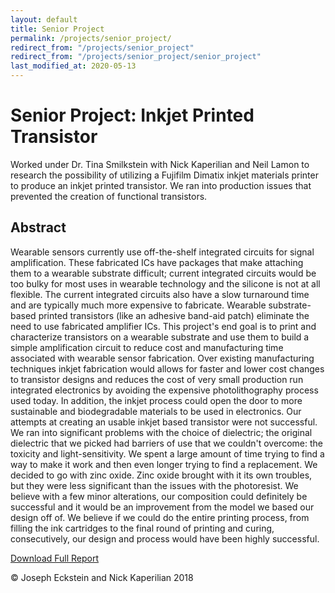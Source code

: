 ```yaml
---
layout: default
title: Senior Project
permalink: /projects/senior_project/
redirect_from: "/projects/senior_project"
redirect_from: "/projects/senior_project/senior_project"
last_modified_at: 2020-05-13
---
```


# Senior Project: Inkjet Printed Transistor

Worked under Dr. Tina Smilkstein with Nick Kaperilian and Neil Lamon to research the possibility of utilizing a Fujifilm Dimatix inkjet materials printer to produce an inkjet printed transistor. We ran into production issues that prevented the creation of functional transistors.

## Abstract

Wearable sensors currently use off-the-shelf integrated circuits for signal amplification. These fabricated ICs have packages that make attaching them to a wearable substrate difficult; current integrated circuits would be too bulky for most uses in wearable technology and the silicone is not at all flexible. The current integrated circuits also have a slow turnaround time and are typically much more expensive to fabricate. Wearable substrate-based printed transistors (like an adhesive band-aid patch) eliminate the need to use fabricated amplifier ICs. This project's end goal is to print and characterize transistors on a wearable substrate and use them to build a simple amplification circuit to reduce cost and manufacturing time associated with wearable sensor fabrication. Over existing manufacturing techniques inkjet fabrication would allows for faster and lower cost changes to transistor designs and reduces the cost of very small production run integrated electronics by avoiding the expensive photolithography process used today. In addition, the inkjet process could open the door to more sustainable and biodegradable materials to be used in electronics. Our attempts at creating an usable inkjet based transistor were not successful. We ran into significant problems with the choice of dielectric; the original dielectric that we picked had barriers of use that we couldn't overcome: the toxicity and light-sensitivity. We spent a large amount of time trying to find a way to make it work and then even longer trying to find a replacement. We decided to go with zinc oxide. Zinc oxide brought with it its own troubles, but they were less significant than the issues with the photoresist. We believe with a few minor alterations, our composition could definitely be successful and it would be an improvement from the model we based our design off of. We believe if we could do the entire printing process, from filling the ink cartridges to the final round of printing and curing, consecutively, our design and process would have been highly successful.

[Download Full Report](./assets/doc/projects/Joseph_Eckstein_Senior_Project_Report.pdf)

© Joseph Eckstein and Nick Kaperilian 2018
